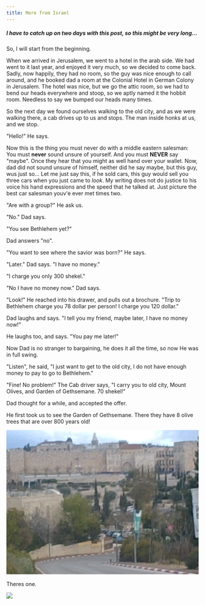 ```yaml
---
title: More from Israel
---
```

##### I have to  catch up on two days with this post, so this might be very long...

So, I will start from the beginning.

When we arrived in Jerusalem, we went to a hotel in the arab side. We had went to it last year, and enjoyed it very much, so we decided to come back. Sadly, now happily, they had no room, so the guy was nice enough to call around, and he booked dad a room at the Colonial Hotel in German Colony in Jerusalem. The hotel was nice, but we go the attic room, so we had to bend our heads everywhere and stoop, so we aptly named it the hobbit room. Needless to say we bumped our heads many times. 

So the next day we found ourselves walking to the old city, and as we were walking there, a cab drives up to us and stops. The man inside honks at us, and we stop. 

"Hello!" He says.

 Now this is the thing you must never do with a middle eastern salesman: You must **never** sound unsure of yourself. And you must **NEVER** say "maybe".
 Once they hear that you might as well hand over your wallet. Now, dad did not sound unsure of himself, neither did he say maybe, but this guy, wus just so... Let me just say this, if he sold cars, this guy would sell you three cars when you just came to *look*. My writing does not do justice to his voice his hand expressions and the speed that he talked at. Just picture the best car salesman youv'e ever met times two.
 
 "Are with a group?" He ask us.
 
 "No." Dad says.
 
 "You see Bethlehem yet?"
 
 Dad answers "no".
 
 "You want to see where the savior was born?" He says.
 
 "Later." Dad says. "I have no money."
 
 "I charge you only 300 shekel."
 
 "No I have no money now." Dad says.
 
"Look!" He reached into his drawer, and pulls out a brochure. "Trip to Bethlehem charge you 78 dollar per person! I charge you 120 dollar."

Dad laughs and says. "I tell you my friend, maybe later, I have no money now!"

He laughs too, and says. "You pay me later!"

Now Dad is no stranger to bargaining, he does it all the time, so now He was in full swing.

"Listen", he said, "I just want to get to the old city, I do not have enough money to pay to go to Bethlehem."

"Fine! No problem!" The Cab driver says, "I carry you to old city, Mount Olives, and Garden of Gethsemane. 70 shekel!"

Dad thought for a while, and accepted the offer.

He first took us to see the Garden of Gethsemane. There they have 8 olive trees that are over 800 years old!

![oliviatree](travel/veiwfromtombs.JPG/)

Theres one.

![](/travel/olivegeth.JPG/)


